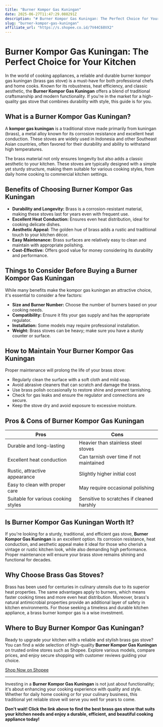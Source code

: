 ```yaml
---
title: "Burner Kompor Gas Kuningan"
date: 2025-06-27T11:47:29.088291Z
description: "# Burner Kompor Gas Kuningan: The Perfect Choice for Your Kitchen..."
slug: "burner-kompor-gas-kuningan"
affiliate_url: "https://s.shopee.co.id/7V44C68VX2"
---
```

# Burner Kompor Gas Kuningan: The Perfect Choice for Your Kitchen

In the world of cooking appliances, a reliable and durable burner kompor gas kuningan (brass gas stove) is a must-have for both professional chefs and home cooks. Known for its robustness, heat efficiency, and classic aesthetic, the **Burner Kompor Gas Kuningan** offers a blend of traditional craftsmanship and modern functionality. If you're in the market for a high-quality gas stove that combines durability with style, this guide is for you.

## What is a Burner Kompor Gas Kuningan?

A **kompor gas kuningan** is a traditional stove made primarily from kuningan (brass), a metal alloy known for its corrosion resistance and excellent heat conduction. These stoves are widely used in Indonesia and other Southeast Asian countries, often favored for their durability and ability to withstand high temperatures.

The brass material not only ensures longevity but also adds a classic aesthetic to your kitchen. These stoves are typically designed with a simple yet sturdy structure, making them suitable for various cooking styles, from daily home cooking to commercial kitchen settings.

## Benefits of Choosing Burner Kompor Gas Kuningan

- **Durability and Longevity:** Brass is a corrosion-resistant material, making these stoves last for years even with frequent use.
- **Excellent Heat Conduction:** Ensures even heat distribution, ideal for cooking delicate dishes.
- **Aesthetic Appeal:** The golden hue of brass adds a rustic and traditional touch to your kitchen décor.
- **Easy Maintenance:** Brass surfaces are relatively easy to clean and maintain with appropriate polishing.
- **Cost-Effective:** Offers good value for money considering its durability and performance.

## Things to Consider Before Buying a Burner Kompor Gas Kuningan

While many benefits make the kompor gas kuningan an attractive choice, it's essential to consider a few factors:

- **Size and Burner Number:** Choose the number of burners based on your cooking needs.
- **Compatibility:** Ensure it fits your gas supply and has the appropriate regulator.
- **Installation:** Some models may require professional installation.
- **Weight:** Brass stoves can be heavy; make sure you have a sturdy counter or surface.

## How to Maintain Your Burner Kompor Gas Kuningan

Proper maintenance will prolong the life of your brass stove:

- Regularly clean the surface with a soft cloth and mild soap.
- Avoid abrasive cleaners that can scratch and damage the brass.
- Use brass polish occasionally to restore shine and prevent tarnishing.
- Check for gas leaks and ensure the regulator and connections are secure.
- Keep the stove dry and avoid exposure to excessive moisture.

## Pros & Cons of Burner Kompor Gas Kuningan

| Pros                                           | Cons                                         |
|------------------------------------------------|----------------------------------------------|
| Durable and long-lasting                      | Heavier than stainless steel stoves        |
| Excellent heat conduction                     | Can tarnish over time if not maintained    |
| Rustic, attractive appearance                | Slightly higher initial cost               |
| Easy to clean with proper care                | May require occasional polishing         |
| Suitable for various cooking styles           | Sensitive to scratches if cleaned harshly |

## Is Burner Kompor Gas Kuningan Worth It?

If you're looking for a sturdy, traditional, and efficient gas stove, **Burner Kompor Gas Kuningan** is an excellent option. Its corrosion resistance, heat conduction, and aesthetic appeal make it ideal for those who cherish a vintage or rustic kitchen look, while also demanding high performance. Proper maintenance will ensure your brass stove remains shining and functional for decades.

## Why Choose Brass Gas Stoves?

Brass has been used for centuries in culinary utensils due to its superior heat properties. The same advantages apply to burners, which means faster cooking times and more even heat distribution. Moreover, brass's natural antimicrobial properties provide an additional layer of safety in kitchen environments. For those seeking a timeless and durable kitchen appliance, a brass burner kompor gas is a wise investment.

## Where to Buy Burner Kompor Gas Kuningan?

Ready to upgrade your kitchen with a reliable and stylish brass gas stove? You can find a wide selection of high-quality **Burner Kompor Gas Kuningan** on trusted online stores such as Shopee. Explore various models, compare prices, and enjoy secure shopping with customer reviews guiding your choice.

[Shop Now on Shopee](https://s.shopee.co.id/7V44C68VX2)

---

Investing in a **Burner Kompor Gas Kuningan** is not just about functionality; it's about enhancing your cooking experience with quality and style. Whether for daily home cooking or for your culinary business, this traditional yet reliable stove will serve you well for years to come.

**Don't wait! Click the link above to find the best brass gas stove that suits your kitchen needs and enjoy a durable, efficient, and beautiful cooking appliance today!**